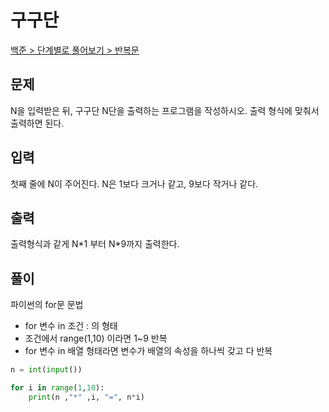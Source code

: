 # 구구단

[백준 > 단계별로 풀어보기 > 반복문](https://www.acmicpc.net/problem/2739)

## 문제

N을 입력받은 뒤, 구구단 N단을 출력하는 프로그램을 작성하시오. 출력 형식에 맞춰서 출력하면 된다.

## 입력

첫째 줄에 N이 주어진다. N은 1보다 크거나 같고, 9보다 작거나 같다.

## 출력

출력형식과 같게 N\*1 부터 N\*9까지 출력한다.

## 풀이

파이썬의 for문 문법

-   for 변수 in 조건 : 의 형태
-   조건에서 range(1,10) 이라면 1~9 반복
-   for 변수 in 배열 형태라면 변수가 배열의 속성을 하나씩 갖고 다 반복

```python
n = int(input())

for i in range(1,10):
    print(n ,"*" ,i, "=", n*i)
```
